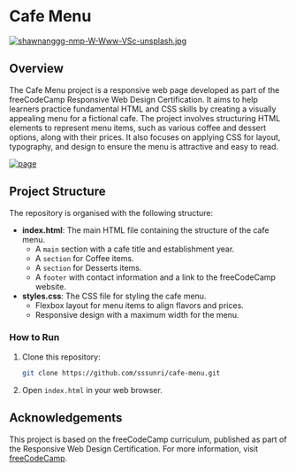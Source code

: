# Cafe Menu

[![shawnanggg-nmp-W-Www-VSc-unsplash.jpg](https://i.postimg.cc/wjtNFqnz/shawnanggg-nmp-W-Www-VSc-unsplash.jpg)](https://postimg.cc/mPshgsbp)
<!-- Photo by shawnanggg on Unsplash: https://unsplash.com/photos/brown-and-gray-concrete-store-nmpW_WwwVSc -->

## Overview

The Cafe Menu project is a responsive web page developed as part of the freeCodeCamp Responsive Web Design Certification. It aims to help learners practice fundamental HTML and CSS skills by creating a visually appealing menu for a fictional cafe. The project involves structuring HTML elements to represent menu items, such as various coffee and dessert options, along with their prices. It also focuses on applying CSS for layout, typography, and design to ensure the menu is attractive and easy to read.

[![page](https://i.postimg.cc/sgMrXX0t/Cafe-Menu-page-0001-1.jpg)](https://postimg.cc/21NJ9zYw)

## Project Structure

The repository is organised with the following structure:
- **index.html**: The main HTML file containing the structure of the cafe menu.
  - A `main` section with a cafe title and establishment year.
  - A `section` for Coffee items.
  - A `section` for Desserts items.
  - A `footer` with contact information and a link to the freeCodeCamp website.
- **styles.css**: The CSS file for styling the cafe menu.
  - Flexbox layout for menu items to align flavors and prices.
  - Responsive design with a maximum width for the menu.

### How to Run

1. Clone this repository:
   ```bash
   git clone https://github.com/sssunri/cafe-menu.git
2. Open `index.html` in your web browser.

## Acknowledgements

This project is based on the freeCodeCamp curriculum, published as part of the Responsive Web Design Certification. For more information, visit [freeCodeCamp](https://www.freecodecamp.org).
